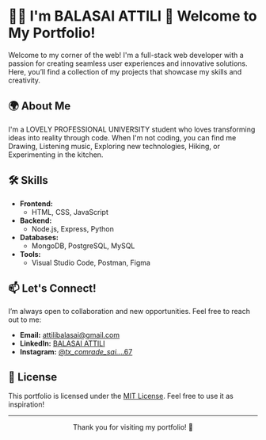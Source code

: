 # 👨‍🎓 I'm BALASAI ATTILI 🌟 Welcome to My Portfolio!

Welcome to my corner of the web! I'm a full-stack web developer with a passion for creating seamless user experiences and innovative solutions. Here, you’ll find a collection of my projects that showcase my skills and creativity.

## 🌍 About Me

I'm a LOVELY PROFESSIONAL UNIVERSITY student who loves transforming ideas into reality through code. When I'm not coding, you can find me Drawing, Listening music, Exploring new technologies, Hiking, or Experimenting in the kitchen.

## 🛠️ Skills

- **Frontend:** 
  - HTML, CSS, JavaScript
- **Backend:** 
  - Node.js, Express, Python
- **Databases:** 
  - MongoDB, PostgreSQL, MySQL
- **Tools:** 
  - Visual Studio Code, Postman, Figma

## 📫 Let's Connect!

I’m always open to collaboration and new opportunities. Feel free to reach out to me:

- **Email:** [attilibalasai@gmail.com](https://mail.google.com/mail/u/0/#search/pers/FMfcgzQVxbrSjZtkNtxnnnzqSdXdqfss?compose=GTvVlcSKkxGrwmjFBvcmNszSRQrwgGBpbMsPQsfxJxCtRTsklRTlmDKknRmcWfrfMncZLBfBJRHJG)
- **LinkedIn:** [BALASAI ATTILI](https://www.linkedin.com/in/balasai-attili-416152327/)
- **Instagram:** [@_tx_comrade_sai.._..67](https://www.instagram.com/_tx_comrade_sai._.67/)

## 📄 License

This portfolio is licensed under the [MIT License](LICENSE). Feel free to use it as inspiration!

---

<div align="center">
Thank you for visiting my portfolio! 🚀
</div>
